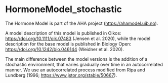 # HormoneModel_stochastic
The Hormone Model is part of the AHA project (https://ahamodel.uib.no).

A model description of this model is published in Oikos: https://doi.org/10.1111/oik.07483 (Jensen et al. 2020), while the model description for the base model is published in Biology Open: https://doi.org/10.1242/bio.046144 (Weidner et al. 2020).

The main difference between the model versions is the addition of a stochastic environment, that varies gradually over time in an autocorrelated manner. We use an autocorrelated process modified from Ripa and Lundberg (1996; https://www.jstor.org/stable/50667).
